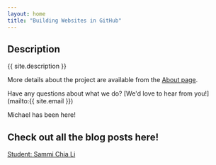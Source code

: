 ```yaml
---
layout: home
title: "Building Websites in GitHub"
---
```

## Description
{{ site.description }}

More details about the project are available from the [About page](about).

Have any questions about what we do? [We'd love to hear from you!](mailto:{{ site.email }})

Michael has been here!

## Check out all the blog posts here!

[Student: Sammi Chia Li](blogpost1)

